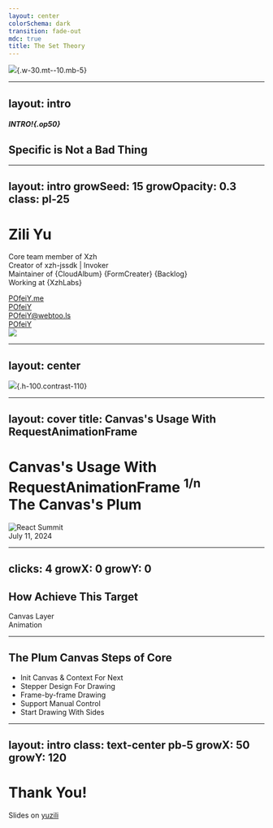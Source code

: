 ```yaml
---
layout: center
colorSchema: dark
transition: fade-out
mdc: true
title: The Set Theory
---
```


![](/unplugin.svg){.w-30.mt--10.mb-5}

<!--
各位同事晚上好，很开心又和各位同事在前端技术部落见面，分享技术主题的同时与大家一起交流成长。
-->

---
layout: intro
---

##### INTRO!{.op50}

## Specific is Not a Bad Thing

<!--
不积跬步无以至千里，技术领域的成长道路上，在目前“泛平台化”、“泛集成化”的环境下，我们的开发人员越来越少的时间用于技术基础建设，疲于奔命的测管修复、缝缝补补的维护需求，似乎都忘了没有基础技术能力的研发沉淀，哪来的高楼大厦。

期望越来越多的开发者专注技术基础的建设，成为特别的开发者，优秀的开发者
-->

---
layout: intro
growSeed: 15
growOpacity: 0.3
class: pl-25
---

# Zili Yu

<div class="[&>*]:important-leading-10 opacity-80">

Core team member of Xzh<br>
Creator of xzh-jssdk | Invoker<br>
Maintainer of {CloudAlbum} {FormCreater} {Backlog}<br>
Working at {XzhLabs}<br>

</div>

<div my-10 w-min flex="~ gap-1" items-center justify-center>
  <div i-ri-user-3-line op50 ma text-xl />
  <div><a href="https://github.com/POfeiY" target="_blank" class="border-none! font-300">POfeiY.me</a></div>
  <div i-ri-github-line op50 ma text-xl ml4/>
  <div><a href="https://github.com/POfeiY" target="_blank" class="border-none! font-300">POfeiY</a></div>
  <div i-ri-mastodon-line op50 ma text-xl ml4 />
  <div><a href="https://github.com/POfeiY" target="_blank" class="border-none! font-300">POfeiY@webtoo.ls</a></div>
  <div i-ri-twitter-x-line op50 ma text-xl ml4/>
  <div><a href="https://github.com/POfeiY" target="_blank" class="border-none! font-300">POfeiY</a></div>
</div>

<img src="https://avatars.githubusercontent.com/u/18592121?v=4" rounded-full w-35 abs-tr mt-32 mr-30 />

<div flex="~ gap2">

</div>

<!--
我是任职于技术服务中心兴智汇团队的余自立，主要负责的项目有兴智汇底座JS-SDK、兴智汇通用组件（如云相册、通用表单、统一待办等组件），也常年混迹于开源社区，欢迎各位同事联系我交流技术与感情。

今天由我来为大家分享一例基于canvas与requestAnimation实现的动画效果（绘制仿生树枝）

-->

---
layout: center
---

![](/i18n-ally-hover.png){.h-100.contrast-110}

<!--
使用canvas api绘制一颗小树,树枝的长度、生长角度在一定范围内是随机的（画框边界控制）

使用tldraw工具演示绘制思路，树枝的长度和生长角度都有一定的随机性
-->

---
layout: cover
title: Canvas's Usage With RequestAnimationFrame
---

<h1 flex="~ col">
<div text-2xl origin-top-left transition duration-500 :class="$clicks <= 2 ? 'scale-150' : 'op50'">
  <span v-click>Canvas's Usage With </span>
  <span>RequestAnimationFrame </span>
  <sup v-click>1/n</sup>
</div>
<div mt1 forward:delay-300 v-click>The Canvas's Plum</div>
</h1>

<div abs-br mx-10 my-11 flex="~ col gap-2 items-end" text-left v-click="1">
  <img src="/react-summit.svg" w-22 alt="React Summit" />
  <div text-xs opacity-75>July 11, 2024</div>
</div>

<!--

告诉浏览器——你希望执行一个动画，并且要求浏览器在下次重绘之前调用指定的回调函数更新动画。该方法需要传入一个回调函数作为参数，该回调函数会在浏览器下一次重绘之前执行。

将该API封装到hook中，循环调用生成Canvas树枝分叉，并且支持手动暂停与恢复动画执行。
-->

---
clicks: 4
growX: 0
growY: 0
---

## How Achieve This Target

<div
  v-click="1"
  absolute w-200 h-200 left-20 border="~ gray/50 rounded-full" bg-gray:20 text-5xl
  flex="~ items-center justify-center"
  transition-all duration-500
  :class="$clicks === 4 ? 'scale-100' : 'scale-80'"
>
  Canvas Layer
  <div
    v-click="2"
    absolute w-70 h-70 left-65 top-10 border="~ blue rounded-full"
    bg-blue:20 text-4xl text-blue flex="~ items-center justify-center"
    transition-all duration-500
    :class="$clicks >= 3 ? 'scale-100' : 'scale-80'"
  >
    Animation
  </div>
</div>

<!--

[拓展了解] SVG or Canvas
Canvas 是基于脚本的，通过 JavaScript 指令来动态绘图。而 SVG 则是使用 XML 文档来描述矢量图。

Canvas 提供的绘图能力更底层，适合做到像素级的图形处理，能动态渲染和绘制大数据量的图形。而 SVG 抽象层次更高，声明描述式的接口功能更丰富，内置了大量的图形、滤镜和动画等，方便进行文档元素的维护，也能导出为文件脱离浏览器环境使用。

如果单就图表库的视角来看，选择 Canvas 和 SVG 各有千秋。小画布、大数据量的场景适合用 Canvas，譬如热力图、大数据量的散点图等。如果画布非常大，有缩放、平移等高频的交互，或者移动端对内存占用量非常敏感等场景，可以使用 SVG 的方案。

-->

---

## The Plum Canvas Steps of Core

<div h-100 flex="~ items-center">
<v-clicks>

- Init Canvas & Context For Next
- Stepper Design For Drawing
- Frame-by-frame Drawing
- Support Manual Control
- Start Drawing With Sides

</v-clicks>
</div>

<!--
实现该动画的核心步骤有如下五个步骤：
1、初始化canvas画布和context
2、设计绘制所需的步进动画
3、使用requestAnimationFrame设计帧动画
4、封装hook支持手动启动帧动画
5、随机设置边界出生点

接来下，让我们一起来编码实现

先画一条简单的线试试

beiginPath
moveTo
lineTo
stroke
-->

---
layout: intro
class: text-center pb-5
growX: 50
growY: 120
---

# Thank You!

Slides on [yuzili](https://github.com/POfeiY/talks.git)

<!--
That's all for my talk, hope you enjoy. Thank you!
-->
